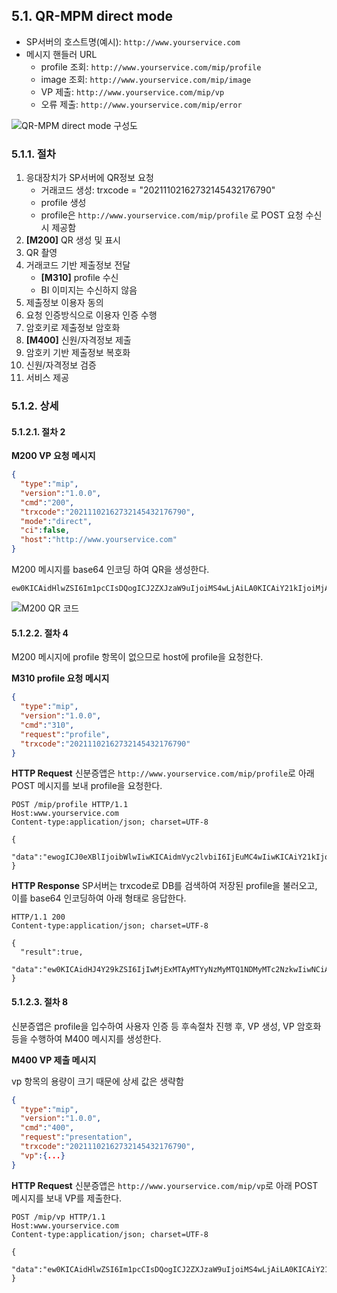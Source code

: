 ## 5.1. QR-MPM direct mode

* SP서버의 호스트명(예시): `http://www.yourservice.com`
* 메시지 핸들러 URL
    * profile 조회: `http://www.yourservice.com/mip/profile`
    * image 조회: `http://www.yourservice.com/mip/image`
    * VP 제출: `http://www.yourservice.com/mip/vp`
    * 오류 제출: `http://www.yourservice.com/mip/error`

![QR-MPM direct mode 구성도](vx_images/254872211211250.png)


### 5.1.1. 절차

1. 응대장치가 SP서버에 QR정보 요청
    * 거래코드 생성: trxcode = "20211102162732145432176790"
    * profile 생성
    * profile은 `http://www.yourservice.com/mip/profile` 로 POST 요청 수신 시 제공함
2. **[M200]** QR 생성 및 표시
3. QR 촬영
4. 거래코드 기반 제출정보 전달
    * **[M310]** profile 수신
    * BI 이미지는 수신하지 않음
5. 제출정보 이용자 동의
6. 요청 인증방식으로 이용자 인증 수행
7. 암호키로 제출정보 암호화
8. **[M400]** 신원/자격정보 제출
9. 암호키 기반 제출정보 복호화
10. 신원/자격정보 검증
11. 서비스 제공

### 5.1.2. 상세

#### 5.1.2.1. 절차 2

**M200 VP 요청 메시지**
```json
{
  "type":"mip",
  "version":"1.0.0",
  "cmd":"200",
  "trxcode":"20211102162732145432176790",
  "mode":"direct",
  "ci":false,
  "host":"http://www.yourservice.com"
}
```

M200 메시지를 base64 인코딩 하여 QR을 생성한다.
```
ew0KICAidHlwZSI6Im1pcCIsDQogICJ2ZXJzaW9uIjoiMS4wLjAiLA0KICAiY21kIjoiMjAwIiwNCiAgInRyeGNvZGUiOiIyMDIxMTEwMjE2MjczMjE0NTQzMjE3Njc5MCIsDQogICJtb2RlIjoiZGlyZWN0IiwNCiAgImNpIjpmYWxzZSwNCiAgImhvc3QiOiJodHRwOi8vd3d3LnlvdXJzZXJ2aWNlLmNvbSINCn0
```

![M200 QR 코드](vx_images/411894910211270.png)

#### 5.1.2.2. 절차 4

M200 메시지에 profile 항목이 없으므로 host에 profile을 요청한다.

**M310 profile 요청 메시지**
```json
{
  "type":"mip",
  "version":"1.0.0",
  "cmd":"310",
  "request":"profile",
  "trxcode":"20211102162732145432176790"
}
```

**HTTP Request**
신분증앱은 `http://www.yourservice.com/mip/profile`로 아래 POST 메시지를 보내 profile을 요청한다.

```http
POST /mip/profile HTTP/1.1
Host:www.yourservice.com
Content-type:application/json; charset=UTF-8

{
  "data":"ewogICJ0eXBlIjoibWlwIiwKICAidmVyc2lvbiI6IjEuMC4wIiwKICAiY21kIjoiMzEwIiwKICAicmVxdWVzdCI6InByb2ZpbGUiLAogICJ0cnhjb2RlIjoiMjAyMTExMDIxNjI3MzIxNDU0MzIxNzY3OTAiCn0"
}
```

**HTTP Response**
SP서버는 trxcode로 DB를 검색하여 저장된 profile을 불러오고, 이를 base64 인코딩하여 아래 형태로 응답한다.

```http
HTTP/1.1 200
Content-type:application/json; charset=UTF-8

{
  "result":true,
  "data":"ew0KICAidHJ4Y29kZSI6IjIwMjExMTAyMTYyNzMyMTQ1NDMyMTc2NzkwIiwNCiAgInByb2ZpbGUiOiJldzBLSUNBZ0lDSmxibU52WkdsdVp5STZJQ0pWVkVZdE9DSXNEUW9nSUNBZ0ltbGtJam9nSW1ScFpEcHZiVzQ2TWtSelExZDZZVUZ1YUZobFVrNUVhMHRYU21SRk1tOTVjRkpTUWlJc0RRb2dJQ0FnSW14aGJtZDFZV2RsSWpvZ0lrdFNJaXdOQ2lBZ0lDQWljSEp2Wm1sc1pTSTZJSHNOQ2lBZ0lDQWdJQ0FnSW1GMWRHaFVlWEJsSWpvZ1d5SndhVzRpWFN3TkNna0pMaTR1RFFvSmZRMEtmUSINCn0"
}
```

#### 5.1.2.3. 절차 8

신분증앱은 profile을 입수하여 사용자 인증 등 후속절차 진행 후, VP 생성, VP 암호화 등을 수행하여 M400 메시지를 생성한다.

**M400 VP 제출 메시지**

vp 항목의 용량이 크기 때문에 상세 값은 생략함

```json
{
  "type":"mip",
  "version":"1.0.0",
  "cmd":"400",
  "request":"presentation",
  "trxcode":"20211102162732145432176790",
  "vp":{...}
}
```

**HTTP Request**
신분증앱은 `http://www.yourservice.com/mip/vp`로 아래 POST 메시지를 보내 VP를 제출한다.

```http
POST /mip/vp HTTP/1.1
Host:www.yourservice.com
Content-type:application/json; charset=UTF-8

{
  "data":"ew0KICAidHlwZSI6Im1pcCIsDQogICJ2ZXJzaW9uIjoiMS4wLjAiLA0KICAiY21kIjoiMzEwIiwNCiAgInJlcXVlc3QiOiJwcm9maWxlIiwNCiAgInRyeGNvZGUiOiIyMDIxMTEwMjE2MjczMjE0NTQzMjE3Njc5MCINCn0"
}
```

<div style="page-break-after: always;"></div>

